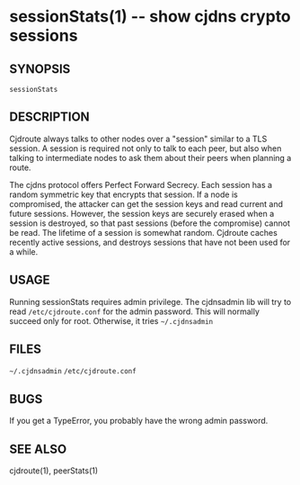 sessionStats(1) -- show cjdns crypto sessions
=============================================

## SYNOPSIS

`sessionStats`

## DESCRIPTION

Cjdroute always talks to other nodes over a "session" similar to
a TLS session.  A session is required not only to talk to each peer,
but also when talking to intermediate nodes to ask them about their peers
when planning a route.  

The cjdns protocol offers Perfect Forward Secrecy.  Each session has a random
symmetric key that encrypts that session.  If a node is compromised, 
the attacker can get the session keys and read current and future sessions.
However, the session keys are securely erased when a session is destroyed,
so that past sessions (before the compromise) cannot be read.  The lifetime
of a session is somewhat random.  Cjdroute caches recently active sessions,
and destroys sessions that have not been used for a while.

## USAGE

Running sessionStats requires admin privilege.  The cjdnsadmin lib will 
try to read `/etc/cjdroute.conf` for the admin password.  This will 
normally succeed only for root.  Otherwise, it tries `~/.cjdnsadmin`

## FILES

`~/.cjdnsadmin`
`/etc/cjdroute.conf`

## BUGS
If you get a TypeError, you probably have the wrong admin password.

## SEE ALSO

cjdroute(1), peerStats(1)
